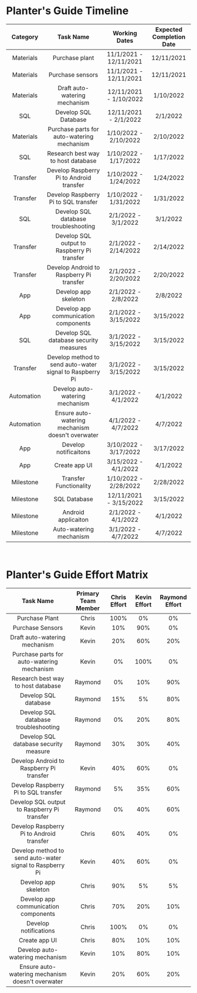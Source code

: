# Planter's Guide Timeline

| Category | Task Name | Working Dates | Expected Completion Date |
|:---:|:---:|:---:|:---:|
| Materials | Purchase plant | 11/1/2021 - 12/11/2021 | 12/11/2021 |
| Materials | Purchase sensors | 11/1/2021 - 12/11/2021 | 12/11/2021 |
| Materials | Draft auto-watering mechanism | 12/11/2021 - 1/10/2022 | 1/10/2022 |
| SQL | Develop SQL Database | 12/11/2021 - 2/1/2022 | 2/1/2022 |
| Materials | Purchase parts for auto-watering mechanism | 1/10/2022 - 2/10/2022 | 2/10/2022 |
| SQL | Research best way to host database | 1/10/2022 - 1/17/2022 | 1/17/2022 |
| Transfer | Develop Raspberry Pi to Android transfer | 1/10/2022 - 1/24/2022 | 1/24/2022 |
| Transfer | Develop Raspberry Pi to SQL transfer | 1/10/2022 - 1/31/2022 | 1/31/2022 |
| SQL | Develop SQL database troubleshooting | 2/1/2022 - 3/1/2022 | 3/1/2022 |
| Transfer | Develop SQL output to Raspberry Pi transfer | 2/1/2022 - 2/14/2022 | 2/14/2022 |
| Transfer | Develop Android to Raspberry Pi transfer | 2/1/2022 - 2/20/2022 | 2/20/2022 |
| App | Develop app skeleton | 2/1/2022 - 2/8/2022 | 2/8/2022 |
| App | Develop app communication components | 2/1/2022 - 3/15/2022 | 3/15/2022 |
| SQL | Develop SQL database security measures | 3/1/2022 - 3/15/2022 | 3/15/2022 |
| Transfer | Develop method to send auto-water signal to Raspberry Pi| 3/1/2022 - 3/15/2022 | 3/15/2022 |
| Automation | Develop auto-watering mechanism | 3/1/2022 - 4/1/2022 | 4/1/2022 |
| Automation | Ensure auto-watering mechanism doesn't overwater | 4/1/2022 - 4/7/2022 | 4/7/2022
| App | Develop notificaitons | 3/10/2022 - 3/17/2022 | 3/17/2022 |
| App | Create app UI | 3/15/2022 - 4/1/2022 | 4/1/2022 |
| Milestone | Transfer Functionality | 1/10/2022 - 2/28/2022 | 2/28/2022 |
| Milestone | SQL Database | 12/11/2021 - 3/15/2022 | 3/15/2022 |
| Milestone | Android applicaiton | 2/1/2022 - 4/1/2022 | 4/1/2022 |
| Milestone | Auto-watering mechanism | 3/1/2022 - 4/7/2022 | 4/7/2022 |

<br>

# Planter's Guide Effort Matrix
| Task Name | Primary Team Member | Chris Effort | Kevin Effort | Raymond Effort |
|:---:|:---:|:---:|:---:|:---:|
| Purchase Plant | Chris | 100% | 0% | 0% |
| Purchase Sensors | Kevin | 10% | 90% | 0% |
| Draft auto-watering mechanism | Kevin | 20% | 60% | 20% |
| Purchase parts for auto-watering mechanism | Kevin | 0% | 100% | 0% |
| Research best way to host database | Raymond | 0% | 10% | 90% |
| Develop SQL database | Raymond | 15% | 5% | 80% |
| Develop SQL database troubleshooting | Raymond | 0% | 20% | 80% |
| Develop SQL database security measure | Raymond | 30% | 30% | 40% |
| Develop Android to Raspberry Pi transfer | Kevin | 40% | 60% | 0% |
| Develop Raspberry Pi to SQL transfer | Raymond | 5% | 35% | 60% |
| Develop SQL output to Raspberry Pi transfer | Raymond | 0% | 40% | 60% |
| Develop Raspberry Pi to Android transfer | Chris | 60% | 40% | 0% |
| Develop method to send auto-water signal to Raspberry Pi | Kevin | 40% | 60% | 0% |
| Develop app skeleton | Chris | 90% | 5% | 5% |
| Develop app communication components | Chris | 70% | 20% | 10% |
| Develop notifications | Chris | 100% | 0% | 0% |
| Create app UI | Chris | 80% | 10% | 10% |
| Develop auto-watering mechanism | Kevin | 10% | 80% | 10% |
| Ensure auto-watering mechanism doesn't overwater | Kevin | 20% | 60% | 20% |
